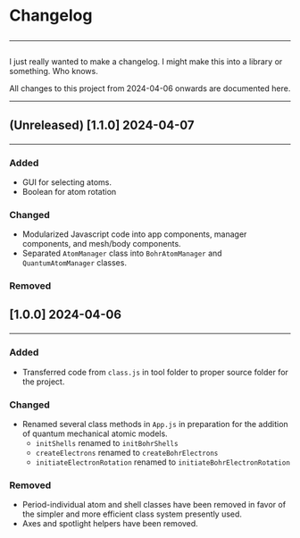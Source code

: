 # Changelog<hr>

I just really wanted to make a changelog. I might make this into a library or something. Who knows.

All changes to this project from 2024-04-06 onwards are documented here.<hr>
## (Unreleased) [1.1.0] 2024-04-07<hr>
### Added
* GUI for selecting atoms.
* Boolean for atom rotation
### Changed
* Modularized Javascript code into app components, manager components, and mesh/body components.
* Separated `AtomManager` class into `BohrAtomManager` and `QuantumAtomManager` classes.
### Removed
## [1.0.0] 2024-04-06<hr>
### Added
* Transferred code from `class.js` in tool folder to proper source folder for the project.
### Changed
* Renamed several class methods in `App.js` in preparation for the addition of quantum mechanical atomic models.
    * `initShells` renamed to `initBohrShells`
    * `createElectrons` renamed to `createBohrElectrons`
    * `initiateElectronRotation` renamed to `initiateBohrElectronRotation`
### Removed
* Period-individual atom and shell classes have been removed in favor of the simpler and more efficient class system presently used.
* Axes and spotlight helpers have been removed.
